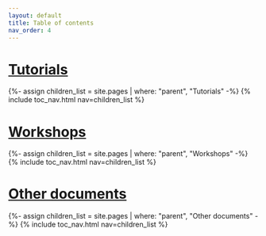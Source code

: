 ```yaml
---
layout: default
title: Table of contents
nav_order: 4
---
```

<h1><a href="/tutorials">Tutorials</a></h1>
{%- assign children_list = site.pages | where: "parent", "Tutorials" -%}
{% include toc_nav.html nav=children_list %}
<h1><a href="/workshops">Workshops</a></h1>
{%- assign children_list = site.pages | where: "parent", "Workshops" -%}
{% include toc_nav.html nav=children_list %}
<h1><a href="/others">Other documents</a></h1>
{%- assign children_list = site.pages | where: "parent", "Other documents" -%}
{% include toc_nav.html nav=children_list %}
